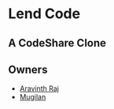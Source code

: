 # Lend Code

## A CodeShare Clone

## Owners

- [Aravinth Raj](https://github.com/aravinthraj98)
- [Mugilan](https://github.com/Mugilan-Codes)